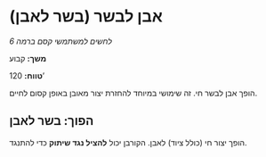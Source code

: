 # אבן לבשר (בשר לאבן)

*לחשים למשתמשי קסם ברמה 6*

**משך:** קבוע

**טווח:** 120’

הופך אבן לבשר חי. זה שימושי במיוחד להחזרת יצור מאובן באופן קסום לחיים.

## הפוך: בשר לאבן

הופך יצור חי (כולל ציוד) לאבן. הקורבן יכול **להציל נגד שיתוק** כדי להתנגד.